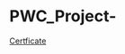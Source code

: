 # PWC_Project-

[Certficate](https://forage-uploads-prod.s3.amazonaws.com/completion-certificates/PwC%20Switzerland/a87GpgE6tiku7q3gu_PwC%20Switzerland_Xn7ekaZzJQwsDLGnw_1719703393352_completion_certificate.pdf)
